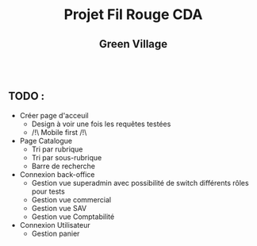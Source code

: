 <h1 align="center">Projet Fil Rouge CDA</h1>
<h2 align="center">Green Village</h2>
<br>
<br>
<h2>TODO :</h2>

- Créer page d'acceuil
    - Design à voir une fois les requêtes testées
    - /!\ Mobile first /!\
- Page Catalogue
    - Tri par rubrique
    - Tri par sous-rubrique
    - Barre de recherche
- Connexion back-office
    - Gestion vue superadmin avec possibilité de switch différents rôles pour tests
    - Gestion vue commercial
    - Gestion vue SAV
    - Gestion vue Comptabilité
- Connexion Utilisateur
    - Gestion panier